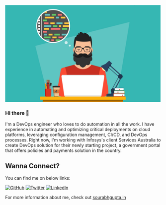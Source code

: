 <img src="https://github.com/sourabhgupta385/sourabhgupta385/blob/master/developer.jpg" width="500"/>
 
### Hi there 👋

I'm a DevOps engineer who loves to do automation in all the work. I have experience in automating and optimizing critical deployments on cloud platforms, leveraging configuration management, CI/CD, and DevOps processes. Right now, I'm working with Infosys's client Services Australia to create DevOps solution for their newly starting project, a government portal that offers policies and payments solution in the country.

## Wanna Connect?

You can find me on below links:

  <a href="https://github.com/sourabhgupta385"><img src="https://img.shields.io/github/followers/sourabhgupta385.svg?label=GitHub&style=social" alt="GitHub"></a>
	<a href="https://twitter.com/sourabhgupta385"><img src="https://img.shields.io/twitter/follow/sourabhgupta385?label=Twitter&style=social" alt="Twitter"></a>
	<a href="https://www.linkedin.com/in/sourabhgupta385"><img src="https://img.shields.io/badge/LinkedIn--_.svg?style=social&logo=linkedin" alt="LinkedIn"></a>

For more information about me, check out <a href="https://sourabhgupta.in">sourabhgupta.in</a>
